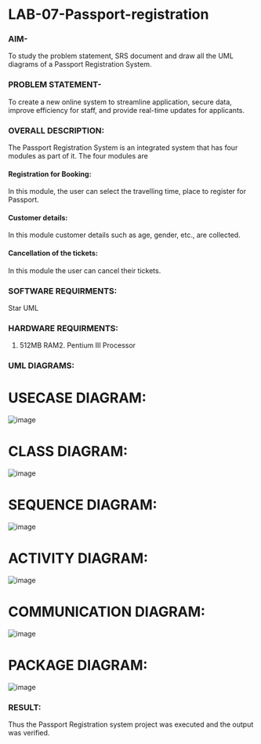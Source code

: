 # LAB-07-Passport-registration

### AIM-
To study the problem statement, SRS document and draw all the UML diagrams of a
Passport Registration System.

### PROBLEM STATEMENT-
To create a new online system to streamline application, secure data, improve efficiency for staff, and provide real-time updates for applicants.

### OVERALL DESCRIPTION:
The Passport Registration System is an integrated system that has four modules as part of
it. The four modules are
#### Registration for Booking:
In this module, the user can select the travelling time, place to register for Passport.
#### Customer details:
In this module customer details such as age, gender, etc., are collected.
#### Cancellation of the tickets:
In this module the user can cancel their tickets.
### SOFTWARE REQUIRMENTS:
Star UML

### HARDWARE REQUIRMENTS:
1. 512MB RAM2. Pentium III Processor

### UML DIAGRAMS:
# USECASE DIAGRAM:
![image](https://github.com/user-attachments/assets/597adeb3-31f7-49f8-8980-d8f9705c2100)

# CLASS DIAGRAM:
![image](https://github.com/user-attachments/assets/ffa7a8a8-d773-47a1-bbdc-466dbd4bfe19)

# SEQUENCE DIAGRAM:
![image](https://github.com/user-attachments/assets/1e62a1db-5428-4cd1-8b49-a50cc266c810)

# ACTIVITY DIAGRAM:
![image](https://github.com/user-attachments/assets/864a8dc0-7db6-4ca4-9be8-4faeb52206ae)

# COMMUNICATION DIAGRAM:
![image](https://github.com/user-attachments/assets/0eb6d447-f253-4fb4-8915-0cdc0d8e6735)

# PACKAGE DIAGRAM:
![image](https://github.com/user-attachments/assets/3712ce61-f308-4bef-a629-61876d7f04ed)





### RESULT:
Thus the Passport Registration system project was executed and the output was verified.
